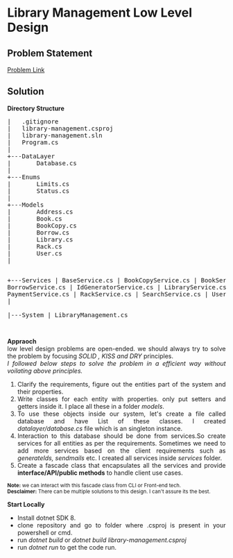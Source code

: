 <h1>Library Management Low Level Design</h1>
<h2>Problem Statement</h2>
<a href="https://workat.tech/machine-coding/practice/design-library-management-system-jgjrv8q8b136">Problem Link</a>
<h2>Solution</h2>
<b>Directory Structure</b>
<pre>
|   .gitignore
|   library-management.csproj
|   library-management.sln
|   Program.cs
|  
+---DataLayer
|       Database.cs
|       
+---Enums
|       Limits.cs
|       Status.cs
|       
+---Models
|       Address.cs
|       Book.cs
|       BookCopy.cs
|       Borrow.cs
|       Library.cs
|       Rack.cs
|       User.cs
|       

+---Services
|       BaseService.cs
|       BookCopyService.cs
|       BookService.cs
|       BorrowService.cs
|       IdGeneratorService.cs
|       LibraryService.cs
|       PaymentService.cs
|       RackService.cs
|       SearchService.cs
|       UserService.cs
|       
|---System
|        LibraryManagement.cs
        

</pre>
<b>Appraoch</b>
<article style="text-align:justify">
low level design problems are open-ended. we should always try to solve the problem by focusing <i>SOLID , KISS and DRY</i> principles.
<br/>
<i> I followed below steps to solve the problem in a efficient way without voilating above principles.</i>
<ol>
<li>
 Clarify the requirements, figure out the entities part of the system and their properties.
</li>
<li>
Write classes for each entity with properties. only put setters and getters inside it. I place all these in a folder <i>models</i>.
</li>
<li>
To use these objects inside our system, let's create a file called database and have List of these classes. I created <i>datalayer/database.cs</i> file which is an singleton instance.
</li>
<li>
Interaction to this database should be done from services.So create services for all entities as per the requirements.
Sometimes we need to add more services based on the client requirements such as <i>generateIds, sendmails</i> etc. I created all services inside <i>services</i> folder.
</li>
<li>
Create a fascade class that encapsulates all the services and provide <b>interface/API/public methods</b> to handle client use cases.
</li>
</ol>
<small><b>Note:</b> we can interact with this fascade class from CLI or Front-end tech.</small>
<br/>
<small><b>Desclaimer:</b> There can be multiple solutions to this design. I can't assure its the best.
<br/>
</small>

<b>Start Locally</b>
<ul>
<li> Install dotnet SDK 8.
</li>
<li> clone repository and go to folder where .csproj is present in your powershell or cmd.
</li>
<li>
   run <i>dotnet build</i> or <i>dotnet build library-management.csproj</i>
</li>
<li>
  run <i>dotnet run</i> to get the code run.
</li>

</ul>
</article>
